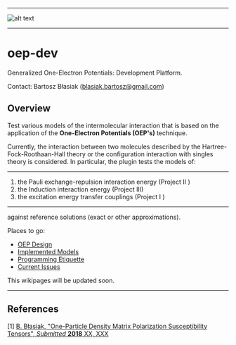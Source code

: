 *****
![alt text](https://github.com/globulion/oepdev/raw/master/doc/images/toc.png "Logo Title Text 1")
*****

oep-dev
=======

Generalized One-Electron Potentials: Development Platform.

Contact: Bartosz Błasiak (blasiak.bartosz@gmail.com)

Overview
--------

Test various models of the intermolecular interaction
that is based on the application of the **One-Electron Potentials (OEP's)**
technique.

Currently, the interaction between two molecules 
described by the Hartree-Fock-Roothaan-Hall theory 
or the configuration interaction with singles theory is considered. 
In particular, the plugin tests the models of:

*******
  1. the Pauli exchange-repulsion interaction energy    (Project II ) 
  2. the Induction interaction energy                   (Project III)
  3. the excitation energy transfer couplings           (Project I  )

*******

against reference solutions (exact or other approximations). 

Places to go:
 * [OEP Design](https://github.com/globulion/oepdev/blob/master/doc/git/doc_oep_design.md)
 * [Implemented Models](https://github.com/globulion/oepdev/blob/master/doc/git/doc_implemented_models.md)
 * [Programming Etiquette](https://github.com/globulion/oepdev/blob/master/doc/git/doc_programming_etiquette.md)
 * [Current Issues](https://github.com/globulion/oepdev/issues)

This wikipages will be updated soon.

*****

References
----------
[1] [B. Błasiak, "One-Particle Density Matrix Polarization Susceptibility Tensors", *Submitted* **2018** XX, XXX](https://jcp.peerx-press.org/cgi-bin/main.plex?form_type=status_details&j_id=62&ms_id=829529&ms_rev_no=0&ms_id_key=ftdKSMZ2dANZfpmR3tI2bC8g)






